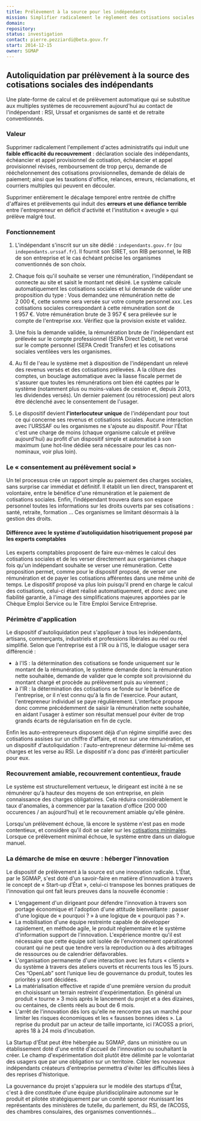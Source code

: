 ```yaml
---
title: Prélèvement à la source pour les indépendants
mission: Simplifier radicalement le règlement des cotisations sociales par les indépendants
domain:
repository:
status: investigation
contact: pierre.pezziardi@beta.gouv.fr
start: 2014-12-15
owner: SGMAP
---
```


## Autoliquidation par prélèvement à la source des cotisations sociales des indépendants

Une plate-forme de calcul et de prélèvement automatique qui se substitue aux multiples systèmes de recouvrement aujourd'hui au contact de l'indépendant : RSI, Urssaf et organismes de santé et de retraite conventionnés.

### Valeur

Supprimer radicalement l'empilement d'actes administratifs qui induit une __faible efficacité du recouvrement__ : déclaration sociale des indépendants, échéancier et appel provisionnel de cotisation, échéancier et appel provisionnel révisés, remboursement de trop perçu, demande de rééchelonnement des cotisations provisionnelles, demande de délais de paiement; ainsi que les taxations d'office, relances, erreurs, réclamations, et courriers multiples qui peuvent en découler.

Supprimer entièrement le décalage temporel entre rentrée de chiffre d'affaires et prélèvements qui induit des __erreurs et une défiance terrible__ entre l'entrepreneur en déficit d'activité et l'institution «&nbsp;aveugle&nbsp;» qui prélève malgré tout.

### Fonctionnement

1. L'indépendant s'inscrit sur un site dédié : `independants.gouv.fr` (ou `independants.urssaf.fr`). Il fournit son SIRET, son RIB personnel, le RIB de son entreprise et le cas échéant précise les organismes conventionnés de son choix.

2. Chaque fois qu'il souhaite se verser une rémunération, l'indépendant se connecte au site et saisit le montant net désiré. Le système calcule automatiquement les cotisations sociales et lui demande de valider une proposition du type : Vous demandez une rémunération nette de 2&nbsp;000&nbsp;€, cette somme sera versée sur votre compte personnel _xxx_. Les cotisations sociales correspondant à cette rémunération sont de 1&nbsp;957&nbsp;€. Votre rémunération brute de 3&nbsp;957&nbsp;€ sera prélevée sur le compte de l'entreprise _xxx_. Vérifiez que la provision existe et validez.

3. Une fois la demande validée, la rémunération brute de l'indépendant est prélevée sur le compte professionnel (SEPA Direct Debit), le net versé sur le compte personnel (SEPA Credit Transfer) et les cotisations sociales ventilées vers les organismes.

4. Au fil de l'eau le système met à disposition de l'indépendant un relevé des revenus versés et des cotisations prélevées. A la clôture des comptes, un bouclage automatique avec la liasse fiscale permet de s'assurer que toutes les rémunérations ont bien été captées par le système (notamment plus ou moins-values de cession et, depuis 2013, les dividendes versés). Un dernier paiement (ou rétrocession) peut alors être déclenché avec le consentement de l'usager.

5. Le dispositif devient __l'interlocuteur unique__ de l'indépendant pour tout ce qui concerne ses revenus et cotisations sociales. Aucune interaction avec l'URSSAF ou les organismes ne s'ajoute au dispositif. Pour l'État c'est une charge de moins (chaque organisme calcule et prélève aujourd'hui) au profit d'un dispositif simple et automatisé à son maximum (une hot-line dédiée sera nécessaire pour les cas non-nominaux, voir plus loin).

### Le «&nbsp;consentement au prélèvement social&nbsp;»

Un tel processus crée un rapport simple au paiement des charges sociales, sans surprise car immédiat et définitif.
Il établit un lien direct, transparent et volontaire, entre le bénéfice d'une rémunération et le paiement de cotisations sociales. Enfin, l’indépendant trouvera dans son espace personnel toutes les informations sur les droits ouverts par ses cotisations : santé, retraite, formation ... Ces organismes se limitant désormais à la gestion des droits.

#### Différence avec le système d’autoliquidation hisotriquement proposé par les experts comptables

Les experts comptables proposent de faire eux-mêmes le calcul des cotisations sociales et de les verser directement aux organismes chaque fois qu'un indépendant souhaite se verser une rémunération. Cette proposition permet, comme pour le dispositif proposé, de verser une rémunération et de payer les cotisations afférentes dans une même unité de temps.
Le dispositif proposé va plus loin puisqu'il prend en charge le calcul des cotisations, celui-ci étant réalisé automatiquement, et donc avec une fiabilité garantie, à l'image des simplifications majeures apportées par le Chèque Emploi Service ou le Titre Emploi Service Entreprise. 

### Périmètre d'application

Le dispositif d'autoliquidation peut s'appliquer à tous les indépendants, artisans, commerçants, industriels et professions libérales au réel ou réel simplifié. Selon que l'entreprise est à l'IR ou à l'IS, le dialogue usager sera différencié :

- à l'IS : la détermination des cotisations se fonde uniquement sur le montant de la rémunération, le système demande donc la rémunération nette souhaitée, demande de valider que le compte soit provisionné du montant chargé et procède au prélèvement puis au virement ;
- à l'IR : la détermination des cotisations se fonde sur le bénéfice de l'entreprise, or il n'est connu qu'à la fin de l'exercice. Pour autant, l'entrepreneur individuel se paye régulièrement. L'interface propose donc comme précédemment de saisir la rémunération nette souhaitée, en aidant l'usager à estimer son résultat mensuel pour éviter de trop grands écarts de régularisation en fin de cycle.

Enfin les auto-entrepreneurs disposent déjà d'un régime simplifié avec des cotisations assises sur un chiffre d'affaire, et non sur une rémunération, et un dispositif d'autoliquidation : l'auto-entrepreneur détermine lui-même ses charges et les verse au RSI. Le dispositif  n'a donc pas d'intérêt particulier pour eux.

### Recouvrement amiable, recouvrement contentieux, fraude

Le système est structurellement vertueux, le dirigeant est incité à ne se rémunérer qu'à hauteur des moyens de son entreprise, en plein connaissance des charges obligatoires. Cela réduira considérablement le taux d'anomalies, à commencer par la taxation d'office (200 000 occurences / an aujourd'hui) et le recouvrement amiable qu'elle génère. 

Lorsqu'un prélèvement échoue, là encore le système n'est pas en mode contentieux, et considère qu'il doit se caler sur les [cotisations minimales](https://www.rsi.fr/cotisations/artisans-commercants/calcul-des-cotisations/cotisations-minimales.html). Lorsque ce prélèvement minimal échoue, le système entre dans un dialogue manuel.


### La démarche de mise en œuvre : héberger l'innovation

Le dispositif de prélèvement à la source est une innovation radicale. L’État, par le SGMAP, s'est doté d'un savoir-faire en matière d'innovation à travers le concept de «&nbsp;Start-up  d’État&nbsp;», celui-ci transpose les bonnes pratiques de l'innovation qui ont fait leurs preuves dans la nouvelle économie :

- L'engagement d'un dirigeant pour défendre l'innovation à travers son portage économique et l'adoption d'une attitude bienveillante : passer d'une logique de «&nbsp;pourquoi ?&nbsp;» à une logique de «&nbsp;pourquoi pas ?&nbsp;».
- La mobilisation d'une équipe restreinte capable de développer rapidement, en méthode agile, le produit réglementaire et le système d'information support de l'innovation. L'expérience montre qu'il est nécessaire que cette équipe soit isolée de l'environnement opérationnel courant qui ne peut que tendre vers la reproduction ou à des arbitrages de ressources ou de calendrier défavorables.
- L'organisation permanente d'une interaction avec les futurs «&nbsp;clients&nbsp;» du système à travers des ateliers ouverts et récurrents tous les 15 jours. Ces “OpenLab” sont l’unique lieu de gouvernance du produit, toutes les priorités y sont décidées.
- La matérialisation effective et rapide d'une première version du produit en choisissant un terrain restreint d'expérimentation. En général un produit «&nbsp;tourne&nbsp;» 3 mois après le lancement du projet et a des dizaines, ou centaines, de clients réels au bout de 6 mois.
- L'arrêt de l'innovation dés lors qu'elle ne rencontre pas un marché pour limiter les risques économiques et les «&nbsp;fausses bonnes idées&nbsp;».
La reprise du produit par un acteur de taille importante, ici l'ACOSS a priori, après 18 à 24 mois d’incubation.

La  Startup d'État peut être hébergée au SGMAP, dans un ministère ou un établissement doté d'une entité d'accueil de l'innovation ou souhaitant la créer. Le champ d'expérimentation doit plutôt être délimité par le volontariat des usagers que par une obligation sur un territoire. Cibler les nouveaux indépendants créateurs d'entreprise permettra d'éviter les difficultés liées à des reprises d'historique.

La gouvernance du projet s'appuiera sur le modèle des startups d'État, c'est à dire constituée d'une équipe pluridisciplinaire autonome sur le produit et pilotée stratégiquement par un comité sponsor réunissant les représentants des ministères de tutelle, du parlement, du RSI, de l’ACOSS, des chambres consulaires, des organismes conventionnés…
